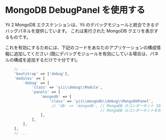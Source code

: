 MongoDB DebugPanel を使用する
=============================

Yii 2 MongoDB エクステンションは、Yii のデバッグモジュールと統合できるデバッグパネルを提供しています。
これは実行された MongoDB クエリを表示するものです。

これを有効にするためには、下記のコードをあなたのアプリケーションの構成情報に追加してください
(既にデバッグモジュールを有効にしている場合は、パネルの構成を追加するだけで十分です)。

```php
    // ...
    'bootstrap' => ['debug'],
    'modules' => [
        'debug' => [
            'class' => 'yii\\debug\\Module',
            'panels' => [
                'mongodb' => [
                    'class' => 'yii\\mongodb\\debug\\MongoDbPanel',
                     // 'db' => 'mongodb', // MongoDB のコンポーネント ID。デフォルトは `db`。
                                           // MongoDB のコンポーネントを別の ID で登録した場合は、コメントを外して書き換えること。
                ],
            ],
        ],
    ],
    // ...
```
